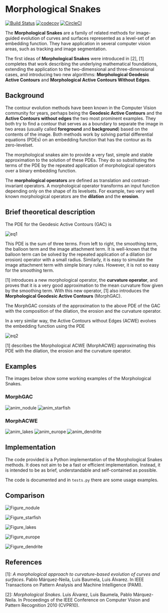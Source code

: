 # Morphological Snakes

[![Build Status](https://travis-ci.org/Borda/morph-snakes.svg?branch=master)](https://travis-ci.org/Borda/morph-snakes)
[![codecov](https://codecov.io/gh/Borda/morph-snakes/branch/master/graph/badge.svg)](https://codecov.io/gh/Borda/morph-snakes)
[![CircleCI](https://circleci.com/gh/Borda/morph-snakes.svg?style=svg)](https://circleci.com/gh/Borda/morph-snakes)

The **Morphological Snakes** are a family of related methods for image-guided
evolution of curves and surfaces represented as a level-set of an embedding
function. They have application in several computer vision areas, such as
tracking and image segmentation.

The first ideas of **Morphological Snakes** were introduced in [2], [1]
completes that work describing the underlying mathematical foundations,
extending the application to the two-dimensional and three-dimensional cases,
and introducing two new algorithms: **Morphological Geodesic Active Contours** and
**Morphological Active Contours Without Edges**.

## Background

The contour evolution methods have been known in the Computer Vision community
for years, perhaps being the **Geodesic Active Contours** and the **Active Contours
without edges** the two most prominent examples. They both try to find a contour
that serves as a boundary to separate the image in two areas (usually called
**foreground** and **background**) based on the contents of the image. Both methods
work by solving partial differential equations (PDEs) on an embedding function
that has the contour as its zero-levelset.

The morphological snakes aim to provide a very fast, simple and stable
approximation to the solution of these PDEs. They do so substituting the terms
of the PDE by the repeated application of morphological operators over a binary
embedding function.

The **morphological operators** are defined as translation and contrast-invariant
operators. A morphological operator transforms an input function depending only
on the shape of its levelsets. For example, two very well known morphological
operators are the **dilation** and the **erosion**.

## Brief theoretical description

The PDE for the Geodesic Active Contours (GAC) is

![eq1](examples/eq1.png)

This PDE is the sum of three terms. From left to right, the smoothing term, the
balloon term and the image attachment term. It is well-known that the balloon
term can be solved by the repeated application of a dilation (or erosion)
operator with a small radius. Similarly, it is easy to simulate the image
attachment term with simple binary rules. However, it is not so easy for the
smoothing term.

[1] introduces a new morphological operator, the **curvature operator**, and
proves that it is a very good approximation to the mean curvature flow given by
the smoothing term. With this new operator, [1] also introduces the
**Morphological Geodesic Active Contours** (MorphGAC).

The MorphGAC consists of the approximation to the above PDE of the GAC with
the composition of the dilation, the erosion and the curvature operator.

In a very similar way, the Active Contours without Edges (ACWE) evolves the
embedding function using the PDE

![eq2](examples/eq2.png)

[1] describes the Morphological ACWE (MorphACWE) approximating this PDE with
the dilation, the erosion and the curvature operator.

## Examples

The images below show some working examples of the Morphological Snakes.

### MorphGAC

![anim_nodule](examples/anim_nodule.gif)
![anim_starfish](examples/anim_starfish.gif)

### MorphACWE

![anim_lakes](examples/anim_lakes.gif)
![anim_europe](examples/anim_europe.gif)
![anim_dendrite](examples/anim_dendrite.gif)

## Implementation

The code provided is a Python implementation of the Morphological Snakes
methods. It does not aim to be a fast or efficient implementation. Instead, it
is intended to be as brief, understandable and self-contained as possible.

The code is documented and in ``tests.py`` there are some usage examples.

## Comparison

![Figure_nodule](examples/Figure_nodule.png)

![Figure_starfish](examples/Figure_starfish.png)

![Figure_lakes](examples/Figure_lakes.png)

![Figure_europe](examples/Figure_europe.png)

![Figure_dendrite](examples/Figure_dendrite.png)


## References

[1]: *A morphological approach to curvature-based evolution
   of curves and surfaces*. Pablo Márquez-Neila, Luis Baumela, Luis Álvarez.
   In IEEE Transactions on Pattern Analysis and Machine Intelligence (PAMI).

[2]: *Morphological Snakes*. Luis Álvarez, Luis Baumela, Pablo Márquez-Neila.
   In Proceedings of the IEEE Conference on Computer Vision and Pattern Recognition 2010 (CVPR10).

